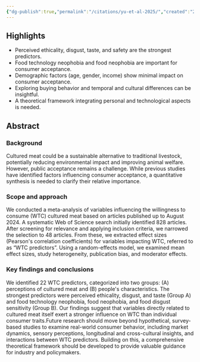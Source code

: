 ```yaml
---
{"dg-publish":true,"permalink":"/citations/yu-et-al-2025/","created":"2025-10-25T16:19:37.985+01:00","updated":"2025-10-25T16:19:38.201+01:00"}
---
```


## Highlights
* Perceived ethicality, disgust, taste, and safety are the strongest predictors.
* Food technology neophobia and food neophobia are important for consumer acceptance.
* Demographic factors (age, gender, income) show minimal impact on consumer acceptance.
* Exploring buying behavior and temporal and cultural differences can be insightful.
* A theoretical framework integrating personal and technological aspects is needed.

## Abstract
### Background
Cultured meat could be a sustainable alternative to traditional livestock, potentially reducing environmental impact and improving animal welfare. However, public acceptance remains a challenge. While previous studies have identified factors influencing consumer acceptance, a quantitative synthesis is needed to clarify their relative importance.

### Scope and approach
We conducted a meta-analysis of variables influencing the willingness to consume (WTC) cultured meat based on articles published up to August 2024. A systematic Web of Science search initially identified 828 articles. After screening for relevance and applying inclusion criteria, we narrowed the selection to 48 articles. From these, we extracted effect sizes (Pearson's correlation coefficients) for variables impacting WTC, referred to as “WTC predictors”. Using a random-effects model, we examined mean effect sizes, study heterogeneity, publication bias, and moderator effects.

### Key findings and conclusions
We identified 22 WTC predictors, categorized into two groups: (A) perceptions of cultured meat and (B) people's characteristics. The strongest predictors were perceived ethicality, disgust, and taste (Group A) and food technology neophobia, food neophobia, and food disgust sensitivity (Group B). Our findings suggest that variables directly related to cultured meat itself exert a stronger influence on WTC than individual consumer traits.Future research should move beyond hypothetical, survey-based studies to examine real-world consumer behavior, including market dynamics, sensory perceptions, longitudinal and cross-cultural insights, and interactions between WTC predictors. Building on this, a comprehensive theoretical framework should be developed to provide valuable guidance for industry and policymakers.
